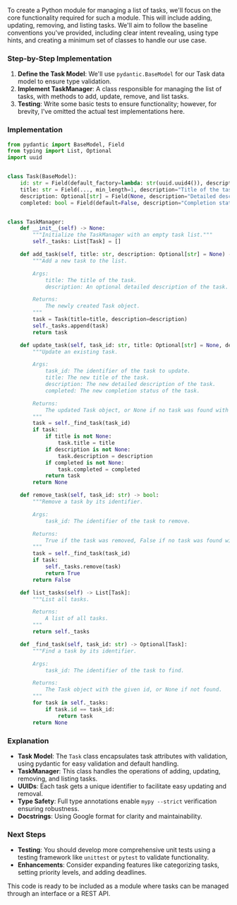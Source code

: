 To create a Python module for managing a list of tasks, we'll focus on the core functionality required for such a module. This will include adding, updating, removing, and listing tasks. We'll aim to follow the baseline conventions you've provided, including clear intent revealing, using type hints, and creating a minimum set of classes to handle our use case.

### Step-by-Step Implementation

1. **Define the Task Model**: We'll use `pydantic.BaseModel` for our Task data model to ensure type validation.
2. **Implement TaskManager**: A class responsible for managing the list of tasks, with methods to add, update, remove, and list tasks.
3. **Testing**: Write some basic tests to ensure functionality; however, for brevity, I've omitted the actual test implementations here.

### Implementation

```python
from pydantic import BaseModel, Field
from typing import List, Optional
import uuid


class Task(BaseModel):
    id: str = Field(default_factory=lambda: str(uuid.uuid4()), description="Unique identifier for the task")
    title: str = Field(..., min_length=1, description="Title of the task")
    description: Optional[str] = Field(None, description="Detailed description of the task")
    completed: bool = Field(default=False, description="Completion status of the task")


class TaskManager:
    def __init__(self) -> None:
        """Initialize the TaskManager with an empty task list."""
        self._tasks: List[Task] = []

    def add_task(self, title: str, description: Optional[str] = None) -> Task:
        """Add a new task to the list.

        Args:
            title: The title of the task.
            description: An optional detailed description of the task.

        Returns:
            The newly created Task object.
        """
        task = Task(title=title, description=description)
        self._tasks.append(task)
        return task

    def update_task(self, task_id: str, title: Optional[str] = None, description: Optional[str] = None, completed: Optional[bool] = None) -> Optional[Task]:
        """Update an existing task.

        Args:
            task_id: The identifier of the task to update.
            title: The new title of the task.
            description: The new detailed description of the task.
            completed: The new completion status of the task.

        Returns:
            The updated Task object, or None if no task was found with the given id.
        """
        task = self._find_task(task_id)
        if task:
            if title is not None:
                task.title = title
            if description is not None:
                task.description = description
            if completed is not None:
                task.completed = completed
            return task
        return None

    def remove_task(self, task_id: str) -> bool:
        """Remove a task by its identifier.

        Args:
            task_id: The identifier of the task to remove.

        Returns:
            True if the task was removed, False if no task was found with the given id.
        """
        task = self._find_task(task_id)
        if task:
            self._tasks.remove(task)
            return True
        return False

    def list_tasks(self) -> List[Task]:
        """List all tasks.

        Returns:
            A list of all tasks.
        """
        return self._tasks

    def _find_task(self, task_id: str) -> Optional[Task]:
        """Find a task by its identifier.

        Args:
            task_id: The identifier of the task to find.

        Returns:
            The Task object with the given id, or None if not found.
        """
        for task in self._tasks:
            if task.id == task_id:
                return task
        return None
```

### Explanation

- **Task Model**: The `Task` class encapsulates task attributes with validation, using pydantic for easy validation and default handling.
- **TaskManager**: This class handles the operations of adding, updating, removing, and listing tasks.
- **UUIDs**: Each task gets a unique identifier to facilitate easy updating and removal.
- **Type Safety**: Full type annotations enable `mypy --strict` verification ensuring robustness.
- **Docstrings**: Using Google format for clarity and maintainability.

### Next Steps

- **Testing**: You should develop more comprehensive unit tests using a testing framework like `unittest` or `pytest` to validate functionality.
- **Enhancements**: Consider expanding features like categorizing tasks, setting priority levels, and adding deadlines.

This code is ready to be included as a module where tasks can be managed through an interface or a REST API.